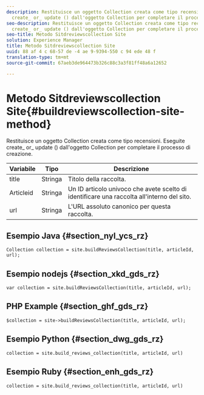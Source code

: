 ```yaml
---
description: Restituisce un oggetto Collection creata come tipo recensioni. Eseguite
  create_ or_ update () dall'oggetto Collection per completare il processo di creazione.
seo-description: Restituisce un oggetto Collection creata come tipo recensioni. Eseguite
  create_ or_ update () dall'oggetto Collection per completare il processo di creazione.
seo-title: Metodo Sitdreviewscollection Site
solution: Experience Manager
title: Metodo Sitdreviewscollection Site
uuid: 88 af 4 c 68-57 de -4 ae 9-9394-550 c 94 ede 48 f
translation-type: tm+mt
source-git-commit: 67aeb3de964473b326c88c3a3f81ff48a6a12652

---
```



# Metodo Sitdreviewscollection Site{#buildreviewscollection-site-method}

Restituisce un oggetto Collection creata come tipo recensioni. Eseguite create_ or_ update () dall'oggetto Collection per completare il processo di creazione.

| Variabile | Tipo | Descrizione |
|--- |--- |--- |
| title | Stringa | Titolo della raccolta. |
| Articleid | Stringa | Un ID articolo univoco che avete scelto di identificare una raccolta all'interno del sito. |
| url | Stringa | L'URL assoluto canonico per questa raccolta. |


## Esempio Java {#section_nyl_ycs_rz}

```
Collection collection = site.buildReviewsCollection(title, articleId, url); 
```

## Esempio nodejs {#section_xkd_gds_rz}

```
var collection = site.buildReviewsCollection(title, articleId, url); 
```

## PHP Example {#section_ghf_gds_rz}

```
$collection = site->buildReviewsCollection(title, articleId, url); 
```

## Esempio Python {#section_dwg_gds_rz}

```
collection = site.build_reviews_collection(title, articleId, url) 
```

## Esempio Ruby {#section_enh_gds_rz}

```
collection = site.build_reviews_collection(title, articleId, url) 
```

